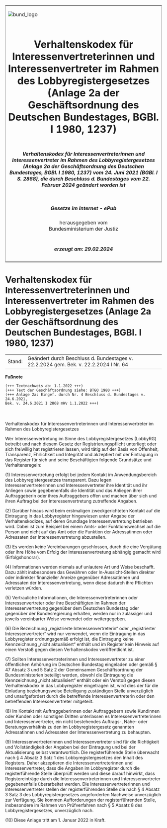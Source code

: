 <span id="DECKBLATT.html"></span>

<table border="0" frame="border" width="100%">

<tr valign="top">

<td align="left">

![bund\_logo](BfJ_2021_Web_de_de.gif)

</td>

<td align="right">

 

</td>

</tr>

<tr align="center" valign="middle">

<td colspan="2">

# Verhaltenskodex für Interessenvertreterinnen und Interessenvertreter im Rahmen des Lobbyregistergesetzes (Anlage 2a der Geschäftsordnung des Deutschen Bundestages, BGBl. I 1980, 1237)

</td>

</tr>

<tr align="center" valign="middle">

<td colspan="2">

##### Verhaltenskodex für Interessenvertreterinnen und Interessenvertreter im Rahmen des Lobbyregistergesetzes (Anlage 2a der Geschäftsordnung des Deutschen Bundestages, BGBl. I 1980, 1237) vom 24. Juni 2021 (BGBl. I S. 2868), die durch Beschluss d. Bundestages vom 22. Februar 2024 geändert worden ist

</td>

</tr>

<tr align="center" valign="middle">

<td colspan="2">

  
  

##### Gesetze im Internet - ePub  
  
herausgegeben vom  
Bundesministerium der Justiz

</td>

</tr>

<tr align="center" valign="bottom">

<td colspan="2">

  
  

##### erzeugt am: 29.02.2024

</td>

</tr>

</table>

<span id="BJNR286810021.html"></span>

# Verhaltenskodex für Interessenvertreterinnen und Interessenvertreter im Rahmen des Lobbyregistergesetzes (Anlage 2a der Geschäftsordnung des Deutschen Bundestages, BGBl. I 1980, 1237)

<div>

<div class="jnhtml">

|        |                                                                                      |
| ------ | ------------------------------------------------------------------------------------ |
| Stand: | Geändert durch Beschluss d. Bundestages v. 22.2.2024 gem. Bek. v. 22.2.2024 I Nr. 64 |

</div>

</div>

<div>

  
**Fußnote**

<div class="jnhtml">

<div>

<div class="jurAbsatz">

  

``` 
(+++ Textnachweis ab: 1.1.2022 +++) 
(+++ Text der Geschäftsordnung siehe: BTGO 1980 +++)
(+++ Anlage 2a: Eingef. durch Nr. 4 Beschluss d. Bundestages v. 24.6.2021, 
Bek. v. 24.6.2021 I 2868 mWv 1.1.2022 +++)

 
```

</div>

</div>

</div>

</div>

<span id="BJNR286810021BJNE000101377.html"></span>

###   
Verhaltenskodex für Interessenvertreterinnen und Interessenvertreter im Rahmen des Lobbyregistergesetzes

<div>

<div class="jnhtml">

<div>

<div class="jurAbsatz">

Wer Interessenvertretung im Sinne des Lobbyregistergesetzes (LobbyRG)
betreibt und nach diesem Gesetz der Registrierungspflicht unterliegt
oder sich freiwillig hat registrieren lassen, wird tätig auf der Basis
von Offenheit, Transparenz, Ehrlichkeit und Integrität und akzeptiert
mit der Eintragung in das Register für sich und seine Beschäftigten
folgende Grundsätze und Verhaltensregeln:

</div>

<div class="jurAbsatz">

(1) Interessenvertretung erfolgt bei jedem Kontakt im Anwendungsbereich
des Lobbyregistergesetzes transparent. Dazu legen
Interessenvertreterinnen und Interessenvertreter ihre Identität und ihr
Anliegen sowie gegebenenfalls die Identität und das Anliegen ihrer
Auftraggeberin oder ihres Auftraggebers offen und machen über sich und
ihren Auftrag bei der Interessenvertretung zutreffende Angaben.

</div>

<div class="jurAbsatz">

(2) Darüber hinaus wird beim erstmaligen zweckgerichteten Kontakt auf
die Eintragung in das Lobbyregister hingewiesen unter Angabe der
Verhaltenskodizes, auf deren Grundlage Interessenvertretung betrieben
wird. Dabei ist zum Beispiel bei einem Amts- oder Funktionswechsel auf
die Person und nicht auf das Amt oder die Funktion der Adressatinnen
oder Adressaten der Interessenvertretung abzustellen.

</div>

<div class="jurAbsatz">

(3) Es werden keine Vereinbarungen geschlossen, durch die eine Vergütung
oder ihre Höhe vom Erfolg der Interessenvertretung abhängig gemacht wird
(Erfolgshonorar).

</div>

<div class="jurAbsatz">

(4) Informationen werden niemals auf unlautere Art und Weise beschafft.
Dazu zählt insbesondere das Gewähren oder In-Aussicht-Stellen direkter
oder indirekter finanzieller Anreize gegenüber Adressatinnen und
Adressaten der Interessenvertretung, wenn diese dadurch ihre Pflichten
verletzen würden.

</div>

<div class="jurAbsatz">

(5) Vertrauliche Informationen, die Interessenvertreterinnen oder
Interessenvertreter oder ihre Beschäftigten im Rahmen der
Interessenvertretung gegenüber dem Deutschen Bundestag oder gegenüber
der Bundesregierung erhalten, werden nur in zulässiger und jeweils
vereinbarter Weise verwendet oder weitergegeben.

</div>

<div class="jurAbsatz">

(6) Die Bezeichnung „registrierte Interessenvertreterin“ oder
„registrierter Interessenvertreter“ wird nur verwendet, wenn die
Eintragung in das Lobbyregister ordnungsgemäß erfolgt ist, die
Eintragung keine Kennzeichnung „nicht aktualisiert“ enthält und im
Register kein Hinweis auf einen Verstoß gegen diesen Verhaltenskodex
veröffentlicht ist.

</div>

<div class="jurAbsatz">

(7) Sollten Interessenvertreterinnen und Interessenvertreter zu einer
öffentlichen Anhörung im Deutschen Bundestag eingeladen oder gemäß § 47
Absatz 3 und 5 Satz 2 der Gemeinsamen Geschäftsordnung der
Bundesministerien beteiligt werden, obwohl die Eintragung die
Kennzeichnung „nicht aktualisiert“ enthält oder ein Verstoß gegen diesen
Verhaltenskodex in das Lobbyregister eingetragen ist, wird dies der für
die Einladung beziehungsweise Beteiligung zuständigen Stelle
unverzüglich und unaufgefordert durch die betreffende
Interessenvertreterin oder den betreffenden Interessenvertreter
mitgeteilt.

</div>

<div class="jurAbsatz">

(8) Im Kontakt mit Auftraggeberinnen oder Auftraggebern sowie Kundinnen
oder Kunden oder sonstigen Dritten unterlassen es
Interessenvertreterinnen und Interessenvertreter, ein nicht bestehendes
Auftrags-, Nähe- oder Beratungsverhältnis zu den im Lobbyregistergesetz
genannten Adressatinnen und Adressaten der Interessenvertretung zu
behaupten.

</div>

<div class="jurAbsatz">

(9) Interessenvertreterinnen und Interessenvertreter sind für die
Richtigkeit und Vollständigkeit der Angaben bei der Eintragung und bei
der Aktualisierung selbst verantwortlich. Die registerführende Stelle
überwacht nach § 4 Absatz 3 Satz 1 des Lobbyregistergesetzes den Inhalt
des Registers. Daher akzeptieren die Interessenvertreterinnen und
Interessenvertreter, dass die Angaben im Lobbyregister durch die
registerführende Stelle überprüft werden und diese darauf hinwirkt, dass
Registereinträge durch die Interessenvertreterinnen und
Interessenvertreter gegebenenfalls überarbeitet werden. Die
Interessenvertreterinnen und Interessenvertreter stellen der
registerführenden Stelle die nach § 4 Absatz 3 Satz 3 des
Lobbyregistergesetzes angeforderten Nachweise unverzüglich zur
Verfügung. Sie kommen Aufforderungen der registerführenden Stelle,
insbesondere im Rahmen von Prüfverfahren nach § 5 Absatz 8 des
Lobbyregistergesetzes, unverzüglich nach.

</div>

<div class="jurAbsatz">

(10) Diese Anlage tritt am 1. Januar 2022 in Kraft.

</div>

</div>

</div>

</div>
